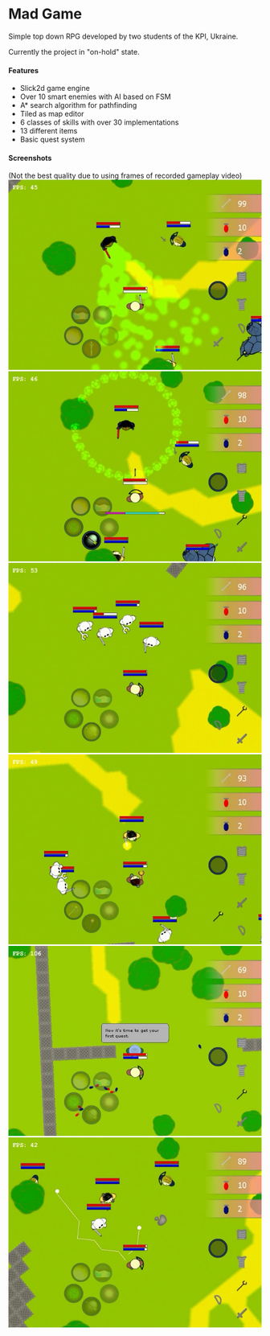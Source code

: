 Mad Game
========

Simple top down RPG developed by two students of the KPI, Ukraine.

Currently the project in "on-hold" state.

#### Features
* Slick2d game engine
* Over 10 smart enemies with AI based on FSM
* A* search algorithm for pathfinding
* Tiled as map editor
* 6 classes of skills with over 30 implementations
* 13 different items
* Basic quest system

#### Screenshots
(Not the best quality due to using frames of recorded gameplay video)
![Alt text](https://raw.githubusercontent.com/alexanderguk/Mad_Game/master/res/screenshots/screen01.jpg)
![Alt text](https://raw.githubusercontent.com/alexanderguk/Mad_Game/master/res/screenshots/screen02.jpg)
![Alt text](https://raw.githubusercontent.com/alexanderguk/Mad_Game/master/res/screenshots/screen03.jpg)
![Alt text](https://raw.githubusercontent.com/alexanderguk/Mad_Game/master/res/screenshots/screen04.jpg)
![Alt text](https://raw.githubusercontent.com/alexanderguk/Mad_Game/master/res/screenshots/screen05.jpg)
![Alt text](https://raw.githubusercontent.com/alexanderguk/Mad_Game/master/res/screenshots/screen06.jpg)
